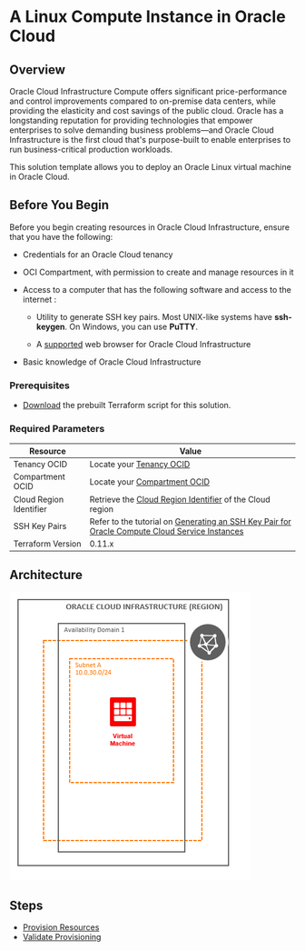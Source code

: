 # A Linux Compute Instance in Oracle Cloud

## Overview

Oracle Cloud Infrastructure Compute offers significant price-performance and control improvements compared to on-premise data centers, while providing the elasticity and cost savings of the public cloud. Oracle has a longstanding reputation for providing technologies that empower enterprises to solve demanding business problems—and Oracle Cloud Infrastructure is the first cloud that's purpose-built to enable enterprises to run business-critical production workloads.

This solution template allows you to deploy an Oracle Linux virtual machine in Oracle Cloud.

## Before You Begin

Before you begin creating resources in Oracle Cloud Infrastructure, ensure that you have the following:

* Credentials for an Oracle Cloud tenancy

* OCI Compartment, with permission to create and manage resources in it

* Access to a computer that has the following software and access to the internet :

    * Utility to generate SSH key pairs. Most UNIX-like systems have **ssh-keygen**. On Windows, you can use **PuTTY**.

    * A [supported](https://docs.oracle.com/en/cloud/get-started/subscriptions-cloud/csgsg/web-browser-requirements.html) web browser for Oracle Cloud Infrastructure

* Basic knowledge of Oracle Cloud Infrastructure

### Prerequisites

* [Download](./scripts/terraform/resmgr/vcn-compute.zip) the prebuilt Terraform script for this solution.

### Required Parameters

| Resource       | Value |
|----------------|-------|
|Tenancy OCID    |Locate your [Tenancy OCID](https://docs.cloud.oracle.com/en-us/iaas/Content/General/Concepts/identifiers.htm)|
|Compartment OCID|Locate your [Compartment OCID](https://docs.cloud.oracle.com/en-us/iaas/Content/General/Concepts/identifiers.htm)|
|Cloud Region Identifier | Retrieve the [Cloud Region Identifier](https://docs.cloud.oracle.com/en-us/iaas/Content/General/Concepts/regions.htm) of the Cloud region|
|SSH Key Pairs   |Refer to the tutorial on [Generating an SSH Key Pair for Oracle Compute Cloud Service Instances](https://www.oracle.com/webfolder/technetwork/tutorials/obe/cloud/compute-iaas/generating_ssh_key/generate_ssh_key.html)|
|Terraform Version | 0.11.x|

## Architecture

![](./about-this/images/VM.png)

## Steps

- [Provision Resources](?lab=provision-resources)
- [Validate Provisioning](?lab=validate-provisioning)
